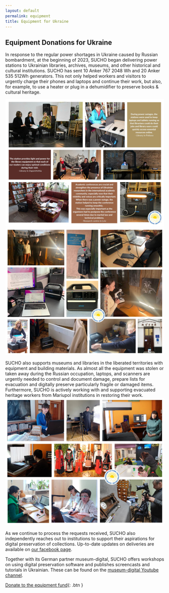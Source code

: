 ```yaml
---
layout: default
permalink: equipment
title: Equipment for Ukraine
---
```


## Equipment Donations for Ukraine

In response to the regular power shortages in Ukraine caused by Russian bombardment, at the beginning of 2023, SUCHO began delivering power stations to Ukrainian libraries, archives, museums, and other historical and cultural institutions. SUCHO has sent 10 Anker 767 2048 Wh and 20 Anker 535 512Wh generators. This not only helped workers and visitors to urgently charge their phones and laptops and continue their work, but also, for example, to use a heater or plug in a dehumidifier to preserve books & cultural heritage.

<img src="/assets/images/powerstations1.jpg" title="power-stations">
<img src="/assets/images/powerstations2.jpg" title="power-stations">

SUCHO also supports museums and libraries in the liberated territories with equipment and building materials. As almost all the equipment was stolen or taken away during the Russian occupation, laptops, and scanners are urgently needed to control and document damage, prepare lists for evacuation and digitally preserve particularly fragile or damaged items. Furthermore, SUCHO is actively working with and supporting evacuated heritage workers from Mariupol institutions in restoring their work. 
<img src="/assets/images/equipment1.jpg" title="equipment-deliveries">

As we continue to process the requests received, SUCHO also independently reaches out to institutions to support their aspirations for digital preservation of collections. Up-to-date updates on deliveries are available on [our facebook page](https://www.facebook.com/sucho.initiative).

Together with its German partner museum-digital, SUCHO offers workshops on using digital preservation software and publishes screencasts and tutorials in Ukrainian. These can be found on the [museum-digital Youtube channel](https://www.youtube.com/watch?v=4DHHS9E0vXw&list=PLlwIIHnjvD4fV-klUZmcYcC4YfCNnV894).

[Donate to the equipment fund](https://opencollective.com/sucho/projects/equipment){: .btn }
